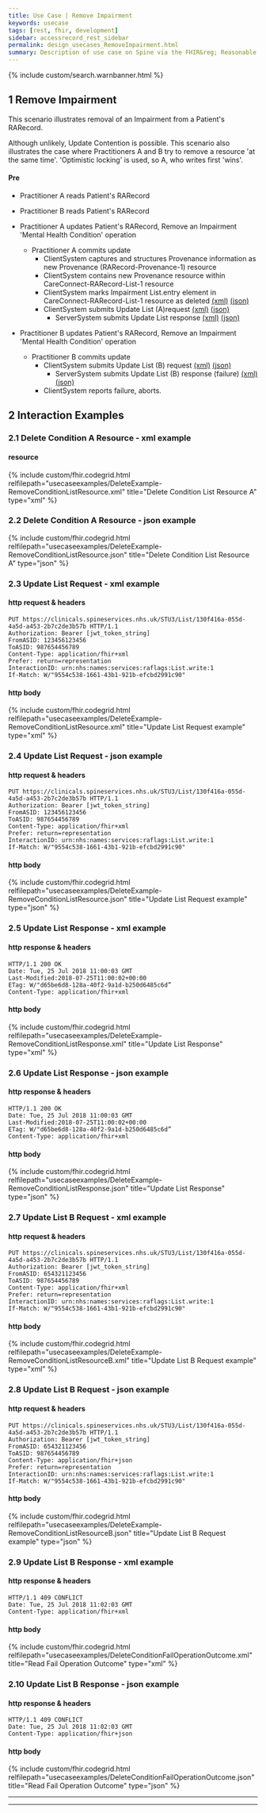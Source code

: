 ```yaml
---
title: Use Case | Remove Impairment
keywords: usecase
tags: [rest, fhir, development]
sidebar: accessrecord_rest_sidebar
permalink: design_usecases_RemoveImpairment.html
summary: Description of use case on Spine via the FHIR&reg; Reasonable Adjustments API
---
```

{% include custom/search.warnbanner.html %}

## 1 Remove Impairment ##

This scenario illustrates removal of an Impairment from a Patient's RARecord.  

Although unlikely, Update Contention is possible. This scenario also illustrates the case where Practitioners A and B try to remove a resource 'at the same time'. 'Optimistic locking' is used, so A, who writes first 'wins'.
#### Pre ####
* Practitioner A reads Patient's RARecord
* Practitioner B reads Patient's RARecord

* Practitioner A updates Patient's RARecord, Remove an Impairment 'Mental Health Condition' operation
  * Practitioner A commits update
    * ClientSystem captures and structures Provenance information as new Provenance (RARecord-Provenance-1) resource
    * ClientSystem contains new Provenance resource within CareConnect-RARecord-List-1 resource
    * ClientSystem marks Impairment List.entry element in CareConnect-RARecord-List-1 resource as deleted [(xml)](design_usecases_RemoveImpairment.html#21-delete-condition-a-resource---xml-example) [(json)](design_usecases_RemoveImpairment.html#22-delete-condition-a-resource---json-example)
    * ClientSystem submits Update List (A)request [(xml)](design_usecases_RemoveImpairment.html#23-update-list-request---xml-example) [(json)](design_usecases_RemoveImpairment.html#24-update-list-request---json-example)
      * ServerSystem submits Update List response [(xml)](design_usecases_RemoveImpairment.html#25-update-list-response---xml-example) [(json)](design_usecases_RemoveImpairment.html#26-update-list-response---json-example)
* Practitioner B updates Patient's RARecord, Remove an Impairment 'Mental Health Condition' operation
  * Practitioner B commits update
    * ClientSystem submits Update List (B) request [(xml)](design_usecases_RemoveImpairment.html#27-update-list-b-request---xml-example) [(json)](design_usecases_RemoveImpairment.html#28-update-list-b-request---json-example)
      * ServerSystem submits Update List (B) response (failure) [(xml)](design_usecases_RemoveImpairment.html#29-update-list-b-response---xml-example) [(json)](design_usecases_RemoveImpairment.html#210-update-list-b-response---json-example)
    * ClientSystem reports failure, aborts.

## 2 Interaction Examples ##

### 2.1 Delete Condition A Resource - xml example
#### resource ####
{% include custom/fhir.codegrid.html
relfilepath="usecaseexamples/DeleteExample-RemoveConditionListResource.xml"
title="Delete Condition List Resource A"
type="xml" %}

### 2.2 Delete Condition A Resource - json example
{% include custom/fhir.codegrid.html
relfilepath="usecaseexamples/DeleteExample-RemoveConditionListResource.json"
title="Delete Condition List Resource A"
type="json" %}

### 2.3 Update List Request - xml example
#### http request & headers ####
``` http
PUT https://clinicals.spineservices.nhs.uk/STU3/List/130f416a-055d-4a5d-a453-2b7c2de3b57b HTTP/1.1
Authorization: Bearer [jwt_token_string]
FromASID: 123456123456
ToASID: 987654456789
Content-Type: application/fhir+xml
Prefer: return=representation
InteractionID: urn:nhs:names:services:raflags:List.write:1
If-Match: W/"9554c538-1661-43b1-921b-efcbd2991c90"

```

#### http body ####
{% include custom/fhir.codegrid.html
relfilepath="usecaseexamples/DeleteExample-RemoveConditionListResource.xml"
title="Update List Request example"
type="xml" %}

### 2.4 Update List Request - json example
#### http request & headers ####
``` http
PUT https://clinicals.spineservices.nhs.uk/STU3/List/130f416a-055d-4a5d-a453-2b7c2de3b57b HTTP/1.1
Authorization: Bearer [jwt_token_string]
FromASID: 123456123456
ToASID: 987654456789
Content-Type: application/fhir+xml
Prefer: return=representation
InteractionID: urn:nhs:names:services:raflags:List.write:1
If-Match: W/"9554c538-1661-43b1-921b-efcbd2991c90"

```

#### http body ####
{% include custom/fhir.codegrid.html
relfilepath="usecaseexamples/DeleteExample-RemoveConditionListResource.json"
title="Update List Request example"
type="json" %}


### 2.5 Update List Response - xml example
#### http response & headers ####
``` http
HTTP/1.1 200 OK
Date: Tue, 25 Jul 2018 11:00:03 GMT
Last-Modified:2018-07-25T11:00:02+00:00
ETag: W/"d65be6d8-128a-40f2-9a1d-b250d6485c6d”
Content-Type: application/fhir+xml

```

#### http body ####
{% include custom/fhir.codegrid.html
relfilepath="usecaseexamples/DeleteExample-RemoveConditionListResponse.xml"
title="Update List Response"
type="xml" %}


### 2.6 Update List Response - json example
#### http response & headers ####
``` http
HTTP/1.1 200 OK
Date: Tue, 25 Jul 2018 11:00:03 GMT
Last-Modified:2018-07-25T11:00:02+00:00
ETag: W/"d65be6d8-128a-40f2-9a1d-b250d6485c6d”
Content-Type: application/fhir+xml

```

#### http body ####
{% include custom/fhir.codegrid.html
relfilepath="usecaseexamples/DeleteExample-RemoveConditionListResponse.json"
title="Update List Response"
type="json" %}


### 2.7 Update List B Request - xml example
#### http request & headers ####
``` http
PUT https://clinicals.spineservices.nhs.uk/STU3/List/130f416a-055d-4a5d-a453-2b7c2de3b57b HTTP/1.1
Authorization: Bearer [jwt_token_string]
FromASID: 654321123456
ToASID: 987654456789
Content-Type: application/fhir+xml
Prefer: return=representation
InteractionID: urn:nhs:names:services:raflags:List.write:1
If-Match: W/"9554c538-1661-43b1-921b-efcbd2991c90"

```

#### http body ####
{% include custom/fhir.codegrid.html
relfilepath="usecaseexamples/DeleteExample-RemoveConditionListResourceB.xml"
title="Update List B Request example"
type="xml" %}


### 2.8 Update List B Request - json example
#### http request & headers ####
``` http
PUT https://clinicals.spineservices.nhs.uk/STU3/List/130f416a-055d-4a5d-a453-2b7c2de3b57b HTTP/1.1
Authorization: Bearer [jwt_token_string]
FromASID: 654321123456
ToASID: 987654456789
Content-Type: application/fhir+json
Prefer: return=representation
InteractionID: urn:nhs:names:services:raflags:List.write:1
If-Match: W/"9554c538-1661-43b1-921b-efcbd2991c90"

```

#### http body ####
{% include custom/fhir.codegrid.html
relfilepath="usecaseexamples/DeleteExample-RemoveConditionListResourceB.json"
title="Update List B Request example"
type="json" %}


### 2.9 Update List B Response - xml example
#### http response & headers ####
``` http
HTTP/1.1 409 CONFLICT
Date: Tue, 25 Jul 2018 11:02:03 GMT
Content-Type: application/fhir+xml

```

#### http body ####
{% include custom/fhir.codegrid.html
relfilepath="usecaseexamples/DeleteConditionFailOperationOutcome.xml"
title="Read Fail Operation Outcome"
type="xml" %}

### 2.10 Update List B Response - json example
#### http response & headers ####
``` http
HTTP/1.1 409 CONFLICT
Date: Tue, 25 Jul 2018 11:02:03 GMT
Content-Type: application/fhir+json

```

#### http body ####
{% include custom/fhir.codegrid.html
relfilepath="usecaseexamples/DeleteConditionFailOperationOutcome.json"
title="Read Fail Operation Outcome"
type="json" %}

---
---